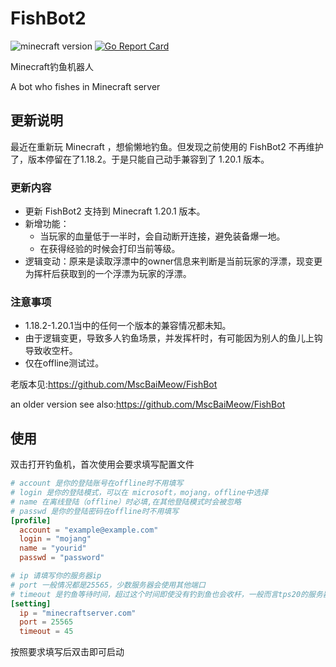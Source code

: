 # FishBot2  

![minecraft version](https://img.shields.io/badge/Minecraft-1.20.1-green?style=flat)
[![Go Report Card](https://goreportcard.com/badge/github.com/wminjay/FishBot2)](https://goreportcard.com/report/github.com/wminjay/FishBot2)

Minecraft钓鱼机器人

A bot who fishes in Minecraft server

## 更新说明

最近在重新玩 Minecraft ，想偷懒地钓鱼。但发现之前使用的 FishBot2 不再维护了，版本停留在了1.18.2。于是只能自己动手兼容到了 1.20.1 版本。

### 更新内容

- 更新 FishBot2 支持到 Minecraft 1.20.1 版本。
- 新增功能：
  - 当玩家的血量低于一半时，会自动断开连接，避免装备爆一地。
  - 在获得经验的时候会打印当前等级。
- 逻辑变动：原来是读取浮漂中的owner信息来判断是当前玩家的浮漂，现变更为挥杆后获取到的一个浮漂为玩家的浮漂。

### 注意事项
- 1.18.2-1.20.1当中的任何一个版本的兼容情况都未知。
- 由于逻辑变更，导致多人钓鱼场景，并发挥杆时，有可能因为别人的鱼儿上钩导致收空杆。
- 仅在offline测试过。

老版本见:<https://github.com/MscBaiMeow/FishBot>

an older version see also:<https://github.com/MscBaiMeow/FishBot>

## 使用

双击打开钓鱼机，首次使用会要求填写配置文件

```TOML
# account 是你的登陆账号在offline时不用填写  
# login 是你的登陆模式，可以在 microsoft，mojang，offline中选择
# name 在离线登陆（offline）时必填,在其他登陆模式时会被忽略
# passwd 是你的登陆密码在offline时不用填写  
[profile]
  account = "example@example.com"
  login = "mojang"
  name = "yourid"
  passwd = "password"

# ip 请填写你的服务器ip
# port 一般情况都是25565，少数服务器会使用其他端口
# timeout 是钓鱼等待时间，超过这个时间即使没有钓到鱼也会收杆，一般而言tps20的服务器timeout应该设置为45
[setting]
  ip = "minecraftserver.com"
  port = 25565
  timeout = 45

```

按照要求填写后双击即可启动
